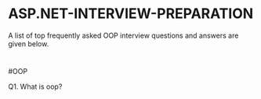# ASP.NET-INTERVIEW-PREPARATION

A list of top frequently asked OOP interview questions and answers are given below.
#

#OOP



Q1. What is oop? 